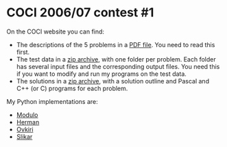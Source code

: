 # COCI 2006/07 contest \#1

On the COCI website you can find:

- The descriptions of the 5 problems in a
  [PDF file](https://hsin.hr/coci/archive/2006_2007/contest1_tasks.pdf).
  You need to read this first.
- The test data in a
  [zip archive](https://hsin.hr/coci/archive/2006_2007/contest1_testdata.zip),
  with one folder per problem.
  Each folder has several input files and the corresponding output files.
  You need this if you want to modify and run my programs on the test data.
- The solutions in a
  [zip archive](https://hsin.hr/coci/archive/2006_2007/contest1_solutions.zip),
  with a solution outline and Pascal and C++ (or C) programs for each problem.

My Python implementations are:

- [Modulo](modulo.ipynb)
- [Herman](herman.ipynb)
- [Ovkiri](ovkiri.ipynb)
- [Slikar](slikar.ipynb)
